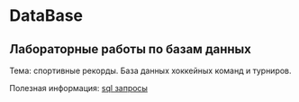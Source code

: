 # DataBase
## Лабораторные работы по базам данных

Тема: спортивные рекорды. База данных хоккейных команд и турниров.

Полезная информация:
[sql запросы](https://tproger.ru/translations/sql-recap/)

